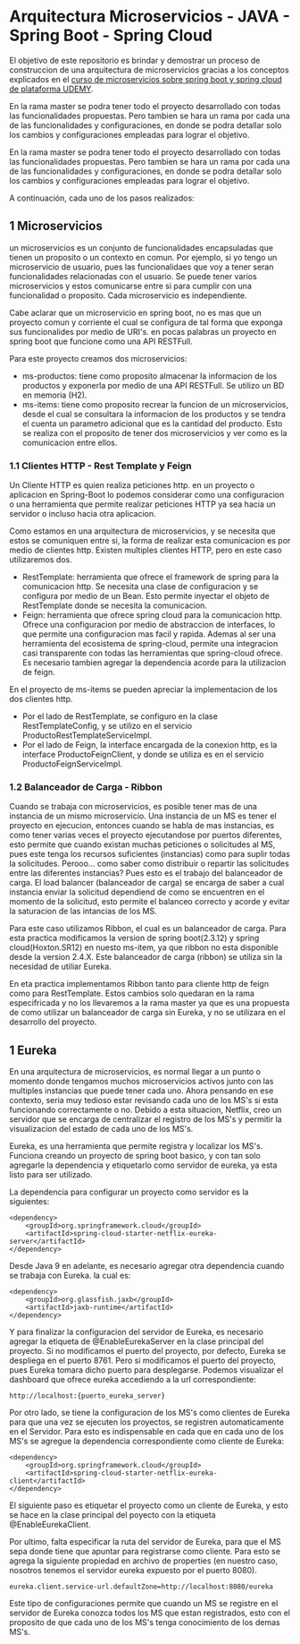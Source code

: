# Arquitectura Microservicios - JAVA - Spring Boot - Spring Cloud

El objetivo de este repositorio es brindar y demostrar un proceso de construccion de una arquitectura de microservicios gracias a los conceptos explicados en el [curso de microservicios sobre spring boot y spring cloud de plataforma UDEMY](https://www.udemy.com/course/microservicios-con-spring-boot-y-spring-cloud/).

En la rama master se podra tener todo el proyecto desarrollado con todas las funcionalidades propuestas. Pero tambien se hara un rama por cada una de las funcionalidades y configuraciones, en donde se podra detallar
solo los cambios y configuraciones empleadas para lograr el objetivo.

En la rama master se podra tener todo el proyecto desarrollado con todas las funcionalidades propuestas. Pero tambien se hara un rama por cada una de las funcionalidades y configuraciones, en donde se podra detallar solo los cambios y configuraciones empleadas para lograr el objetivo.

A continuación, cada uno de los pasos realizados:

## 1 Microservicios
un microservicios es un conjunto de funcionalidades encapsuladas que tienen un proposito o un contexto en comun. Por ejemplo, si yo tengo un microservicio de usuario, pues las funcionalidaes que voy a tener seran funcionalidades relacionadas con el usuario. Se puede tener varios microservicios y estos comunicarse entre si para cumplir con una funcionalidad o proposito. Cada microservicio es independiente.

Cabe aclarar que un microservicio en spring boot, no es mas que un proyecto comun y corriente el cual se configura de tal forma que exponga sus funcionalides por medio de URI's. en pocas palabras un proyecto en spring boot que funcione como una API RESTFull.

Para este proyecto creamos dos microservicios:
- ms-productos: tiene como proposito almacenar la informacion de los productos y exponerla por medio de una API RESTFull. Se utilizo un BD en memoria (H2).
- ms-items: tiene como proposito recrear la funcion de un microservicios, desde el cual se consultara la informacion de los productos y se tendra el cuenta un parametro adicional que es la cantidad del producto. Esto se realiza con el proposito de tener dos microservicios y ver como es la comunicacion entre ellos.

### 1.1 Clientes HTTP - Rest Template y Feign
Un Cliente HTTP es quien realiza peticiones http. en un proyecto o aplicacion en Spring-Boot lo podemos considerar como una configuracion o una herramienta que permite realizar peticiones HTTP ya sea hacia un servidor o incluso hacia otra aplicacion.

Como estamos en una arquitectura de microservicios, y se necesita que estos se comuniquen entre si,  la forma de realizar esta comunicacion es por medio de clientes http. Existen multiples clientes HTTP, pero en este caso utilizaremos dos.

- RestTemplate: herramienta que ofrece el framework de spring para la comunicacion http.
Se necesita una clase de configuracion y se configura por medio de un Bean. Esto permite inyectar el objeto de RestTemplate donde se necesita la comunicacion.
- Feign: herramienta que ofrece spring cloud para la comunicacion http.
Ofrece una configuracion por medio de abstraccion de interfaces, lo que permite una configuracion mas facil y rapida. Ademas al ser una herramienta del ecosistema de spring-cloud, permite una integracion casi transparente con todas las herramientas que spring-cloud ofrece.
Es necesario tambien agregar la dependencia acorde para la utilizacion de feign.

En el proyecto de ms-items se pueden apreciar la implementacion de los dos clientes http.
- Por el lado de RestTemplate, se configuro en la clase RestTemplateConfig, y se utilizo en el servicio ProductoRestTemplateServiceImpl.
- Por el lado de Feign, la interface encargada de la conexion http, es la interface ProductoFeignClient, y donde se utiliza es en el servicio ProductoFeignServiceImpl.

### 1.2 Balanceador de Carga - Ribbon
Cuando se trabaja con microservicios, es posible tener mas de una instancia de un mismo microservicio. Una instancia de un MS es tener el proyecto en ejecucion, entonces cuando se habla de mas instancias, es como tener varias veces el proyecto ejecutandose por puertos diferentes, esto permite que cuando existan muchas peticiones o solicitudes al MS, pues este tenga los recursos suficientes (instancias) como para suplir todas la solicitudes. Perooo... como saber como distribuir o repartir las solicitudes entre las diferentes instancias? Pues esto es el trabajo del balanceador de carga. El load balancer (balanceador de carga) se encarga de saber a cual instancia enviar la solicitud dependiend de como se encuentren en el momento de la solicitud, esto permite el balanceo correcto y acorde y evitar la saturacion de las intancias de los MS.

Para este caso utilizamos Ribbon, el cual es un balanceador de carga. Para esta practica modificamos la version de spring boot(2.3.12) y spring cloud(Hoxton.SR12) en nuesto ms-item, ya que ribbon no esta disponible desde la version 2.4.X. Este balanceador de carga (ribbon) se utiliza sin la necesidad de utiliar Eureka.

En eta practica implementamos Ribbon tanto para cliente http de feign como para RestTemplate. Estos cambios solo quedaran en la rama especifricada y no los llevaremos a la rama master ya que es una propuesta de como utilizar un balanceador de carga sin Eureka, y no se utilizara en el desarrollo del proyecto.

## 1 Eureka
En una arquitectura de microservicios, es normal llegar a un punto o momento donde tengamos muchos microservicios activos junto con las multiples instancias que puede tener cada uno. Ahora pensando en ese contexto, seria muy tedioso estar revisando cada uno de los MS's si esta funcionando correctamente o no. Debido a esta situacion, Netflix, creo un servidor que se encarga de centralizar el registro de los MS's y permitir la visualizacion del estado de cada uno de los MS's.

Eureka, es una herramienta que permite registra y localizar los MS's. Funciona creando un proyecto de spring boot basico, y con tan solo agregarle la dependencia y etiquetarlo como servidor de eureka, ya esta listo para ser utilizado.

La dependencia para configurar un proyecto como servidor es la siguientes:

	<dependency>
		<groupId>org.springframework.cloud</groupId>
		<artifactId>spring-cloud-starter-netflix-eureka-server</artifactId>
	</dependency>

Desde Java 9 en adelante, es necesario agregar otra dependencia cuando se trabaja con Eureka. la cual es:

	<dependency>
		<groupId>org.glassfish.jaxb</groupId>
		<artifactId>jaxb-runtime</artifactId>
	</dependency>

Y para finalizar la configuracion del servidor de Eureka, es necesario agregar la etiqueta de @EnableEurekaServer en la clase principal del proyecto. Si no modificamos el puerto del proyecto, por defecto, Eureka se despliega en el puerto 8761. Pero si modificamos el puerto del proyecto, pues Eureka tomara dicho puerto para desplegarse. Podemos visualizar el dashboard que ofrece eureka accediendo a la url correspondiente: 

	http://localhost:{puerto_eureka_server}
	
Por otro lado, se tiene la configuracion de los MS's como clientes de Eureka para que una vez se ejecuten los proyectos, se registren automaticamente en el Servidor. Para esto es indispensable en cada que en cada uno de los MS's se agregue la dependencia correspondiente como cliente de Eureka:

	<dependency>
		<groupId>org.springframework.cloud</groupId>
		<artifactId>spring-cloud-starter-netflix-eureka-client</artifactId>
	</dependency>
	
El siguiente paso es etiquetar el proyecto como un cliente de Eureka, y esto se hace en la clase principal del poyecto con la etiqueta @EnableEurekaClient.

Por ultimo, falta especificar la ruta del servidor de Eureka, para  que el MS sepa donde tiene que apuntar para registrarse como cliente. Para esto se agrega la siguiente propiedad en archivo de properties (en nuestro caso, nosotros tenemos el servidor eureka expuesto por el puerto 8080).

	eureka.client.service-url.defaultZone=http://localhost:8080/eureka

Este tipo de configuraciones permite que cuando un MS se registre en el servidor de Eureka conozca todos los MS que estan registrados, esto con el proposito de que cada uno de los MS's tenga conocimiento de los demas MS's.